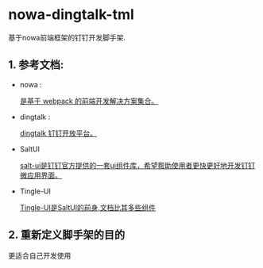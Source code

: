 # nowa-dingtalk-tml
基于nowa前端框架的钉钉开发脚手架.

## 1. 参考文档:

* nowa : 

    [是基于 webpack 的前端开发解决方案集合。](http://nowa-webpack.github.io/docs/)

* dingtalk : 

    [dingtalk 钉钉开放平台。](https://open-doc.dingtalk.com/)

* SaltUI

    [salt-ui是钉钉官方提供的一套ui组件库，希望帮助使用者更快更好地开发钉钉微应用界面。](https://github.com/saltjs/salt-ui)

* Tingle-UI

    [Tingle-UI是SaltUI的前身,文档比其多些组件](http://g.alicdn.com/platform/tingle-ui/1.1.12/docs/docs.html#tingle-dialog)


## 2. 重新定义脚手架的目的
更适合自己开发使用
